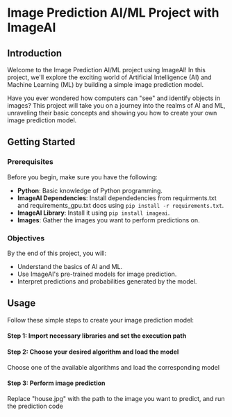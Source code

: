 # Image Prediction AI/ML Project with ImageAI

## Introduction

Welcome to the Image Prediction AI/ML project using ImageAI! In this project, we'll explore the exciting world of Artificial Intelligence (AI) and Machine Learning (ML) by building a simple image prediction model.

Have you ever wondered how computers can "see" and identify objects in images? This project will take you on a journey into the realms of AI and ML, unraveling their basic concepts and showing you how to create your own image prediction model.

## Getting Started

### Prerequisites

Before you begin, make sure you have the following:

- **Python**: Basic knowledge of Python programming.
- **ImageAI Dependencies**: Install dependedencies from requirments.txt and requirements_gpu.txt docs using `pip install -r requirements.txt`.
- **ImageAI Library**: Install it using `pip install imageai`.
- **Images**: Gather the images you want to perform predictions on.

### Objectives

By the end of this project, you will:

- Understand the basics of AI and ML.
- Use ImageAI's pre-trained models for image prediction.
- Interpret predictions and probabilities generated by the model.

## Usage

Follow these simple steps to create your image prediction model:

#### Step 1: Import necessary libraries and set the execution path

#### Step 2: Choose your desired algorithm and load the model

Choose one of the available algorithms and load the corresponding model

#### Step 3: Perform image prediction

Replace "house.jpg" with the path to the image you want to predict, and run the prediction code
